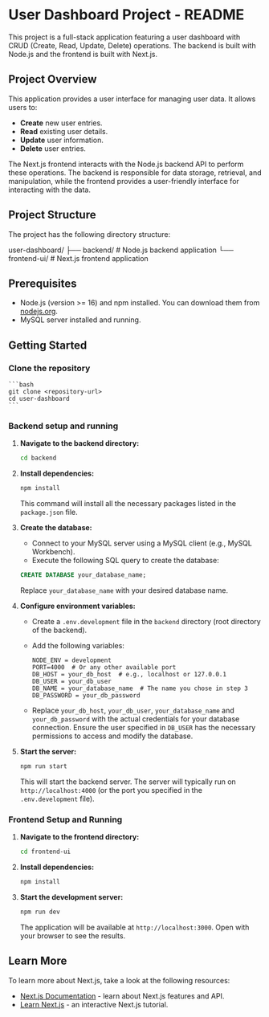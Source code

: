 # User Dashboard Project - README

This project is a full-stack application featuring a user dashboard with CRUD (Create, Read, Update, Delete) operations. The backend is built with Node.js and the frontend is built with Next.js.

## Project Overview

This application provides a user interface for managing user data. It allows users to:

*   **Create** new user entries.
*   **Read** existing user details.
*   **Update** user information.
*   **Delete** user entries.

The Next.js frontend interacts with the Node.js backend API to perform these operations.  The backend is responsible for data storage, retrieval, and manipulation, while the frontend provides a user-friendly interface for interacting with the data.

## Project Structure

The project has the following directory structure:

user-dashboard/
├── backend/ # Node.js backend application
└── frontend-ui/ # Next.js frontend application

## Prerequisites

*   Node.js (version >= 16) and npm installed. You can download them from [nodejs.org](https://nodejs.org/).
*   MySQL server installed and running.

## Getting Started

### Clone the repository

    ```bash
    git clone <repository-url>
    cd user-dashboard
    ```

### Backend setup and running

1.  **Navigate to the backend directory:**

    ```bash
    cd backend
    ```

2.  **Install dependencies:**

    ```bash
    npm install
    ```
    This command will install all the necessary packages listed in the `package.json` file.

3.  **Create the database:**

    *   Connect to your MySQL server using a MySQL client (e.g., MySQL Workbench).
    *   Execute the following SQL query to create the database:

    ```sql
    CREATE DATABASE your_database_name;
    ```
    Replace `your_database_name` with your desired database name.

4.  **Configure environment variables:**

    *   Create a `.env.development` file in the `backend` directory (root directory of the backend).
    *   Add the following variables:

        ```
        NODE_ENV = development
        PORT=4000  # Or any other available port
        DB_HOST = your_db_host  # e.g., localhost or 127.0.0.1
        DB_USER = your_db_user
        DB_NAME = your_database_name  # The name you chose in step 3
        DB_PASSWORD = your_db_password
        ```

    *   Replace `your_db_host`, `your_db_user`, `your_database_name` and `your_db_password` with the actual credentials for your database connection.  Ensure the user specified in `DB_USER` has the necessary permissions to access and modify the database.

5.  **Start the server:**

    ```bash
    npm run start
    ```
    This will start the backend server. The server will typically run on `http://localhost:4000` (or the port you specified in the `.env.development` file).

### Frontend Setup and Running

1.  **Navigate to the frontend directory:**

    ```bash
    cd frontend-ui
    ```

2.  **Install dependencies:**

    ```bash
    npm install
    ```

3.  **Start the development server:**

    ```bash
    npm run dev
    ```

    The application will be available at `http://localhost:3000`. Open with your browser to see the results.

## Learn More

To learn more about Next.js, take a look at the following resources:

- [Next.js Documentation](https://nextjs.org/docs) - learn about Next.js features and API.
- [Learn Next.js](https://nextjs.org/learn) - an interactive Next.js tutorial.